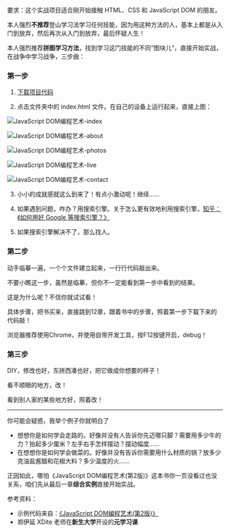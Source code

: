 要求：这个实战项目适合刚开始接触 HTML、CSS 和 JavaScript DOM 的朋友。

本人强烈**不推荐**登山学习法学习任何技能，因为用这种方法的人，基本上都是从入门到放弃，然后再次从入门到放弃，最后怀疑人生！

本人强烈推荐**拼图学习方法**，找到学习这门技能的不同“图块儿”，直接开始实战，在战争中学习战争，三步曲：

### 第一步

1. [下载项目代码](https://github.com/iamsongpeng/JavaScriptDOM)

2. 点击文件夹中的 index.html 文件。在自己的设备上运行起来，直接上图：

![JavaScript DOM编程艺术-index](http://odhng6tv1.bkt.clouddn.com/JavaScript%20DOM%E7%BC%96%E7%A8%8B%E8%89%BA%E6%9C%AF-index.PNG)

![JavaScript DOM编程艺术-about](http://odhng6tv1.bkt.clouddn.com/JavaScript%20DOM%E7%BC%96%E7%A8%8B%E8%89%BA%E6%9C%AF-about.PNG)

![JavaScript DOM编程艺术-photos](http://odhng6tv1.bkt.clouddn.com/JavaScript%20DOM%E7%BC%96%E7%A8%8B%E8%89%BA%E6%9C%AF-photos.PNG)

![JavaScript DOM编程艺术-live](http://odhng6tv1.bkt.clouddn.com/JavaScript%20DOM%E7%BC%96%E7%A8%8B%E8%89%BA%E6%9C%AF-live.PNG)

![JavaScript DOM编程艺术-contact](http://odhng6tv1.bkt.clouddn.com/JavaScript%20DOM%E7%BC%96%E7%A8%8B%E8%89%BA%E6%9C%AF-contact.PNG)

3. 小小的成就感就这么到来了！有点小激动呢！继续......

4. 如果遇到问题，咋办？用搜索引擎。关于怎么更有效地利用搜索引擎，[知乎：《如何用好 Google 等搜索引擎？》](https://www.zhihu.com/question/20161362)

5. 如果搜索引擎解决不了，那么找人。

### 第二步

动手临摹一遍，一个个文件建立起来，一行行代码敲出来。

不要小瞧这一步，虽然是临摹，但你不一定能看到第一步中看到的结果。

这是为什么呢？不信你就试试看！

具体步骤，把书买来，直接跳到12章，跟着书中的步骤，照着第一步下载下来的代码敲！

浏览器推荐使用Chrome，并使用自带开发工具，按F12按键开启，debug！

### 第三步

DIY，修改也好，东拼西凑也好，把它做成你想要的样子！

看不顺眼的地方，改！

看到别人家的某些地方好，照着改！

---

你可能会疑惑，我举个例子你就明白了

* 想想你是如何学会走路的。好像并没有人告诉你先迈哪只脚？需要用多少牛的力？抬起多少厘米？左手右手怎样摆动？摆动幅度......
* 在想想你是如何学会做菜的。好像并没有告诉你需要用什么材质的锅？放多少克油盐酱醋和花椒大料？多少温度的火......

正因如此，哪怕《JavaScript DOM编程艺术(第2版)》这本书你一页没看过也没关系，咱们先从最后一章**综合实例**直接开始实战。

参考资料：

* 示例代码来自：[《JavaScript DOM编程艺术(第2版)》](https://www.amazon.cn/gp/product/B004VJM5KE/ref=as_li_qf_sp_asin_tl?ie=UTF8&camp=536&creative=3200&creativeASIN=B004VJM5KE&linkCode=as2&tag=xiaotongall08-23)
* 郑伊延 XDite 老师在**新生大学**开设的**元学习课**
